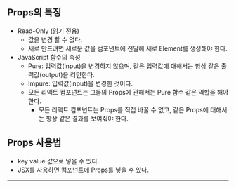 ## Props의 특징

- Read-Only (읽기 전용)
  - 값을 변경 할 수 없다.
  - 새로 만드려면 새로운 값을 컴포넌트에 전달해 새로 Element를 생성해야 한다.
- JavaScript 함수의 속성
  - Pure: 입력값(input)을 변경하지 않으며, 같은 입력값에 대해서는 항상 같은 출력값(output)을 리턴한다.
  - Impure: 입력값(input)을 변경한 것이다.
  - 모든 리액트 컴포넌트는 그들의 Props에 관해서는 Pure 함수 같은 역할을 해야 한다.
    - 모든 리액트 컴포넌트는 Props를 직접 바꿀 수 없고, 같은 Props에 대해서는 항상 같은 결과를 보여줘야 한다.

## Props 사용법

- key value 값으로 넣을 수 있다.
- JSX를 사용하면 컴포넌트에 Props를 넣을 수 있다.

---
